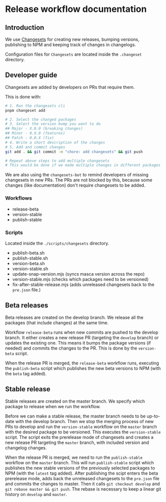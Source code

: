 # Release workflow documentation

## Introduction

We use [Changesets](https://github.com/changesets/changesets) for creating new releases, bumping versions, publishing to NPM and keeping track of changes in changelogs.

Configuration files for `Changesets` are located inside the `.changeset` directory.

## Developer guide

Changesets are added by developers on PRs that require them.

This is done with:

```sh
# 1. Run the changesets cli
pnpm changeset add

# 2. Select the changed packages
# 3. Select the version bump you want to do
## Major - X.0.0 (breaking changes)
## Minor - 0.X.0 (features)
## Patch - 0.0.X (fix)
# 4. Write a short description of the changes
# 5. Add and commit changes
git add . && git commit -m "chore: add changesets" && git push

# Repeat above steps to add multiple changesets
# This would be done if we made multiple changes in different packages
```

We are also using the `changesets-bot` to remind developers of missing changesets in new PRs. The PRs are not blocked by this, because some changes (like documentation) don't require changesets to be added.

### Workflows

- release-beta
- version-stable
- publish-stable

### Scripts

Located inside the `./scripts/changesets` directory.

- publish-beta.sh
- publish-stable.sh
- version-beta.sh
- version-stable.sh
- update-snap-version.mjs (syncs masca version across the repo)
- version-stable.mjs (checks which packages need to be versioned)
- fix-after-stable-release.mjs (adds unreleased changesets back to the `pre.json` file.)

## Beta releases

Beta releases are created on the develop branch. We release all the packages (that include changes) at the same time.

Workflow `release-beta` runs when new commits are pushed to the develop branch. It either creates a new release PR (targeting the `develop` branch) or updates the existing one. This means it bumps the package versions (if needed) and commits the changes to the PR. This is done by the `version-beta` script.

When the release PR is merged, the `release-beta` workflow runs, executing the `publish-beta` script which publishes the new beta versions to NPM (with the `beta` tag added).

## Stable release

Stable releases are created on the master branch. We specify which package to release when we run the workflow.

Before we can make a stable release, the master branch needs to be up-to-date with the develop branch. Then we stop the merging process of new PRs to develop and run the `version-stable` workflow on the `master` branch with the desired package to be versioned. This executes the `version-stable` script. The script exits the prerelease mode of changesets and creates a new release PR targeting the `master` branch, with included version and changelog changes.

When the release PR is merged, we need to run the `publish-stable` workflow on the `master` branch. This will run `publish-stable` script which publishes the new stable versions of the previously selected packages to NPM (with the `latest` tag added). After publishing the scipt enters the beta prerelease mode, adds back the unreleased changesets to the `pre.json` file and commits the changes to master. Then it calls `git checkout develop` and `git rebase master && git push`. The rebase is necessary to keep a linear git history on `develop` and `master`.
